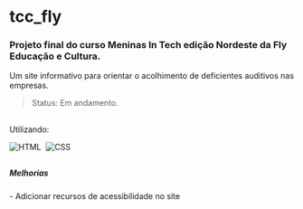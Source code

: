 # tcc_fly
<h3>Projeto final do curso Meninas In Tech edição Nordeste da Fly Educação e Cultura.</h3>
Um site informativo para orientar o acolhimento de deficientes auditivos nas empresas.

>Status: Em andamento.

##

Utilizando:

![HTML](https://img.shields.io/badge/-HTML-0D1117?style=for-the-badge&logo=html5&labelColor=0D1117)&nbsp;
![CSS](https://img.shields.io/badge/-CSS-0D1117?style=for-the-badge&logo=CSS3&logoColor=1572B6&labelColor=0D1117)&nbsp;

##

<h5>Melhorias</h5>
- Adicionar recursos de acessibilidade no site